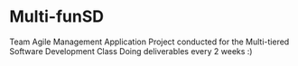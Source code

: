 # Multi-funSD
Team Agile Management Application
Project conducted for the Multi-tiered Software Development Class
Doing deliverables every 2 weeks :)
